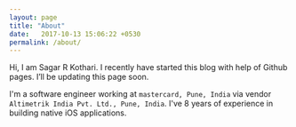 ```yaml
---
layout: page
title: "About"
date:   2017-10-13 15:06:22 +0530
permalink: /about/
---
```


Hi, I am Sagar R Kothari. I recently have started this blog with help of Github pages.
I’ll be updating this page soon.

I'm a software engineer working at `mastercard, Pune, India` via vendor `Altimetrik India Pvt. Ltd., Pune, India`.
I've 8 years of experience in building native iOS applications.